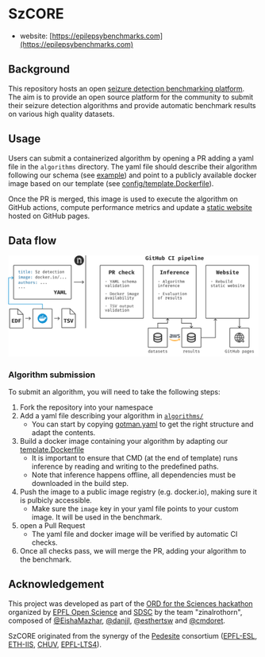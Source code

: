 # SzCORE

- website: [https://epilepsybenchmarks.com](https://epilepsybenchmarks.com)

## Background

This repository hosts an open [seizure detection benchmarking platform](https://epilepsybenchmarks.com).
The aim is to provide an open source platform for the community to submit their seizure detection algorithms and provide automatic benchmark results on various high quality datasets.

## Usage

Users can submit a containerized algorithm by opening a PR adding a yaml file in the `algorithms` directory. The yaml file should describe their algorithm following our schema (see [example](algorithms/gotman.yaml)) and point to a publicly available docker image based on our template (see [config/template.Dockerfile](config/template.Dockerfile)).

Once the PR is merged, this image is used to execute the algorithm on GitHub actions, compute performance metrics and update a [static website](https://epilepsybenchmarks.com) hosted on GitHub pages.

## Data flow

![overview](./doc/overview.svg)

### Algorithm submission

To submit an algorithm, you will need to take the following steps:
1. Fork the repository into your namespace
2. Add a yaml file describing your algorithm in [`algorithms/`](https://github.com/esl-epfl/szcore/tree/main/algorithms)
   - You can start by copying [gotman.yaml](https://github.com/esl-epfl/szcore/blob/main/algorithms/gotman.yaml) to get the right structure and adapt the contents.
3. Build a docker image containing your algorithm by adapting our [template.Dockerfile](https://github.com/esl-epfl/szcore/blob/main/config/template.Dockerfile)
   - It is important to ensure that CMD (at the end of template) runs inference by reading and writing to the predefined paths.
   - Note that inference happens offline, all dependencies must be downloaded in the build step.
4. Push the image to a public image registry (e.g. docker.io), making sure it is pulbicly accessible.
   - Make sure the `image` key in your yaml file points to your custom image. It will be used in the benchmark.
5. open a Pull Request
   - The yaml file and docker image will be verified by automatic CI checks.
6. Once all checks pass, we will merge the PR, adding your algorithm to the benchmark.

## Acknowledgement

This project was developed as part of the [ORD for the Sciences hackathon](https://sdsc-hackathons.ch/) organized by [EPFL Open Science](https://www.epfl.ch/research/open-science/) and [SDSC](http://datascience.ch/) by the team "zinalrothorn", composed of [@EishaMazhar](https://github.com/EishaMazhar), [@danjjl](https://github.com/danjjl), [@esthertsw](https://github.com/esthertsw) and [@cmdoret](https://github.com/cmdoret).

SzCORE originated from the synergy of the [Pedesite](https://data.snf.ch/grants/grant/193813) consortium ([EPFL-ESL](https://www.epfl.ch/labs/esl/), [ETH-IIS](https://iis.ee.ethz.ch/), [CHUV](https://www.chuv.ch/fr/neurologie/nlg-home), [EPFL-LTS4](https://www.epfl.ch/labs/lts4/)).
